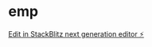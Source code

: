 # emp

[Edit in StackBlitz next generation editor ⚡️](https://stackblitz.com/~/github.com/beautifulscv/emp)
